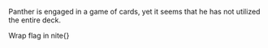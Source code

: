 Panther is engaged in a game of cards, yet it seems that he has not utilized the entire deck.

Wrap flag in nite{}
